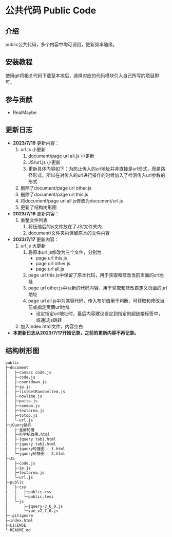 # 公共代码 Public Code

## 介绍

public公共代码，多个内容中均可调用，更新频率随缘。

## 安装教程

使用git将相关代码下载至本地后，选择对应的代码模块引入自己所写的项目即可。

## 参与贡献

- RealMaybe

## 更新日志

- **2023/7/19**
    更新内容：
    1. url.js 小更新
        1. document/page url all.js 小更新
        2. JS/url.js 小更新
        3. 更新具体内容如下：为防止传入的url地址并非直接是url形式，而是路径形式，所以在对传入的url进行操作的时候加入了检测传入url参数的形式
    2. 删除了document/page url other.js
    3. 删除了document/page url this.js
    4. 将document/page url all.js修改为document/url.js
    5. 更新了结构树形图
- **2023/7/18**
    更新内容：
    1. 重整文件列表
        1. 将压缩后的js文件放在了JS/文件夹内
        2. document/文件夹内保留原本的文件内容
- **2023/7/17**
    更新内容：
    1. url.js 大更新
        1. 将原本url.js修改为三个文件，分别为
            - page url this.js
            - page url other.js
            - page url all.js
        2. page url this.js中保留了原本代码，用于获取和修改当前页面的url地址
        3. page url other.js中为新的代码内容，用于获取和修改自定义页面的url地址
        4. page url all.js中为兼容代码，传入布尔值用于判断，可获取和修改当前或指定页面url地址
            - 设定指定url地址时，最后内容建议设定到指定的超链接标签中，或通过js跳转
    2. 加入index.html文件，内容空白
- **本更新日志从2023/7/17开始记录，之前的更新内容不再记录。**

## 结构树形图

```txt
public
├─document
│   ├─canvas code.js
│   ├─code.js
│   ├─countdown.js
│   ├─ip.js
│   ├─listGetRandomltem.js
│   ├─nowTime.js
│   ├─paita.js
│   ├─random.js
│   ├─textarea.js
│   ├─totop.js
│   └─url.js
├─jQuery插件
│   ├─全屏轮播
│   ├─打字机效果.html
│   ├─jquery tab1.html
│   ├─jquery tab2.html
│   ├─jquery轮播图 - 1.html
│   └─jquery轮播图 - 2.html
├─JS
│   ├─code.js
│   ├─ip.js
│   ├─textarea.js
│   └─url.js
├─public
│   ├─css
│   │   ├─public.css
│   │   └─public.less
│   └─js
│       ├─jquery-3_6_0.js
│       └─vue_v2_7_0.js
├─.gitignore
├─index.html
├─LICENSE
└─README.md
```
